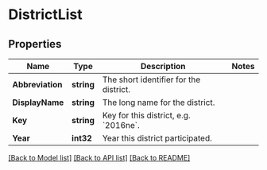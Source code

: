 # DistrictList

## Properties

Name | Type | Description | Notes
------------ | ------------- | ------------- | -------------
**Abbreviation** | **string** | The short identifier for the district. | 
**DisplayName** | **string** | The long name for the district. | 
**Key** | **string** | Key for this district, e.g. &#x60;2016ne&#x60;. | 
**Year** | **int32** | Year this district participated. | 

[[Back to Model list]](../README.md#documentation-for-models) [[Back to API list]](../README.md#documentation-for-api-endpoints) [[Back to README]](../README.md)



